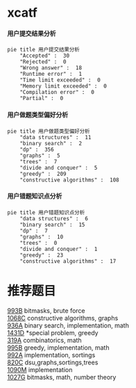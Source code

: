 # xcatf

<!-- tabs:start -->



#### **用户提交结果分析**

```mermaid
pie title 用户提交结果分析
    "Accepted" :  30
    "Rejected" :  0
    "Wrong answer" :  18
    "Runtime error" :  1
    "Time limit exceeded" :  0
    "Memory limit exceeded" :  0
    "Compilation error" :  0
    "Partial" :  0
```

#### **用户做题类型偏好分析**

```mermaid
pie title 用户做题类型偏好分析
    "data structures" :  11
    "binary search" :  2
    "dp" :  356
    "graphs" :  5
    "trees" :  7
    "divide and conquer" :  5
    "greedy" :  209
    "constructive algorithms" :  108
```
#### **用户错题知识点分析**

```mermaid
pie title 用户错题知识点分析
    "data structures" :  6
    "binary search" :  15
    "dp" :  7
    "graphs" :  10
    "trees" :  0
    "divide and conquer" :  1
    "greedy" :  23
    "constructive algorithms" :  17
```



<!-- tabs:end -->
# 推荐题目
[993B](https://codeforces.com/contest/993/problem/B)		bitmasks,
                        brute force		  
[1068C](https://codeforces.com/contest/1068/problem/C)		constructive algorithms,
                        graphs		  
[936A](https://codeforces.com/contest/936/problem/A)		binary search,
                        implementation,
                        math		  
[1431D](https://codeforces.com/contest/1431/problem/D)		*special problem,
                        greedy		  
[319A](https://codeforces.com/contest/319/problem/A)		combinatorics,
                        math		  
[995B](https://codeforces.com/contest/995/problem/B)		greedy,
                        implementation,
                        math		  
[992A](https://codeforces.com/contest/992/problem/A)		implementation,
                        sortings		  
[820C](https://codeforces.com/contest/820/problem/C)		dsu,graphs,sortings,trees		  
[1090M](https://codeforces.com/contest/1090/problem/M)		implementation		  
[1027G](https://codeforces.com/contest/1027/problem/G)		bitmasks,
                        math,
                        number theory		  
